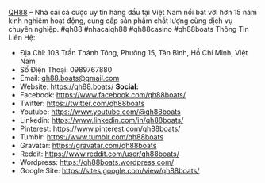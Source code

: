 <a href="https://qh88.boats/">QH88</a> – Nhà cái cá cược uy tín hàng đầu tại Việt Nam nổi bật với hơn 15 năm kinh nghiệm hoạt động, cung cấp sản phẩm chất lượng cùng dịch vụ chuyên nghiệp.
#qh88 #nhacaiqh88 #qh88casino #qh88boats
Thông Tin Liên Hệ:
- Địa Chỉ: 103 Trần Thánh Tông, Phường 15, Tân Bình, Hồ Chí Minh, Việt Nam
- Số Điện Thoại: 0989767880
- Email: qh88.boats@gmail.com
- Website: <a href="https://qh88.boats/">https://qh88.boats/</a>
<strong>Social:</strong>
- Facebook: <a href="https://www.facebook.com/qh88boats/">https://www.facebook.com/qh88boats/</a>
- Twitter: <a href="https://twitter.com/qh88boats">https://twitter.com/qh88boats</a>
- Youtube: <a href="https://www.youtube.com/@qh88boats">https://www.youtube.com/@qh88boats</a>
- Linkedin: <a href="https://www.linkedin.com/in/qh88boats/">https://www.linkedin.com/in/qh88boats/</a>
- Pinterest: <a href="https://www.pinterest.com/qh88boats/">https://www.pinterest.com/qh88boats/</a>
- Tumblr: <a href="https://www.tumblr.com/qh88boats">https://www.tumblr.com/qh88boats</a>
- Gravatar: <a href="https://gravatar.com/qh88boats">https://gravatar.com/qh88boats</a>
- Reddit: <a href="https://www.reddit.com/user/qh88boats/">https://www.reddit.com/user/qh88boats/</a>
- Wordpress: <a href="https://qh88boats.wordpress.com/">https://qh88boats.wordpress.com/</a>
- Google Site: <a href="https://sites.google.com/view/qh88boats/">https://sites.google.com/view/qh88boats/</a>